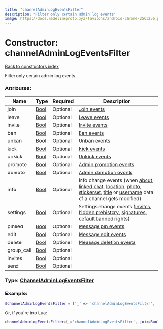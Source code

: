 ```yaml
---
title: "channelAdminLogEventsFilter"
description: "Filter only certain admin log events"
image: https://docs.madelineproto.xyz/favicons/android-chrome-256x256.png
---
```

# Constructor: channelAdminLogEventsFilter  
[Back to constructors index](index.md)



Filter only certain admin log events

### Attributes:

| Name     |    Type       | Required | Description |
|----------|---------------|----------|-------------|
|join|[Bool](../types/Bool.md) | Optional|[Join events](../constructors/channelAdminLogEventActionParticipantJoin.md)|
|leave|[Bool](../types/Bool.md) | Optional|[Leave events](../constructors/channelAdminLogEventActionParticipantLeave.md)|
|invite|[Bool](../types/Bool.md) | Optional|[Invite events](../constructors/channelAdminLogEventActionParticipantInvite.md)|
|ban|[Bool](../types/Bool.md) | Optional|[Ban events](../constructors/channelAdminLogEventActionParticipantToggleBan.md)|
|unban|[Bool](../types/Bool.md) | Optional|[Unban events](../constructors/channelAdminLogEventActionParticipantToggleBan.md)|
|kick|[Bool](../types/Bool.md) | Optional|[Kick events](../constructors/channelAdminLogEventActionParticipantToggleBan.md)|
|unkick|[Bool](../types/Bool.md) | Optional|[Unkick events](../constructors/channelAdminLogEventActionParticipantToggleBan.md)|
|promote|[Bool](../types/Bool.md) | Optional|[Admin promotion events](../constructors/channelAdminLogEventActionParticipantToggleAdmin.md)|
|demote|[Bool](../types/Bool.md) | Optional|[Admin demotion events](../constructors/channelAdminLogEventActionParticipantToggleAdmin.md)|
|info|[Bool](../types/Bool.md) | Optional|Info change events (when [about](../constructors/channelAdminLogEventActionChangeAbout.md), [linked chat](../constructors/channelAdminLogEventActionChangeLinkedChat.md), [location](../constructors/channelAdminLogEventActionChangeLocation.md), [photo](../constructors/channelAdminLogEventActionChangePhoto.md), [stickerset](../constructors/channelAdminLogEventActionChangeStickerSet.md), [title](../constructors/channelAdminLogEventActionChangeTitle.md) or [username](../constructors/channelAdminLogEventActionChangeUsername.md) data of a channel gets modified)|
|settings|[Bool](../types/Bool.md) | Optional|Settings change events ([invites](../constructors/channelAdminLogEventActionToggleInvites.md), [hidden prehistory](../constructors/channelAdminLogEventActionTogglePreHistoryHidden.md), [signatures](../constructors/channelAdminLogEventActionToggleSignatures.md), [default banned rights](../constructors/channelAdminLogEventActionDefaultBannedRights.md))|
|pinned|[Bool](../types/Bool.md) | Optional|[Message pin events](../constructors/channelAdminLogEventActionUpdatePinned.md)|
|edit|[Bool](../types/Bool.md) | Optional|[Message edit events](../constructors/channelAdminLogEventActionEditMessage.md)|
|delete|[Bool](../types/Bool.md) | Optional|[Message deletion events](../constructors/channelAdminLogEventActionDeleteMessage.md)|
|group\_call|[Bool](../types/Bool.md) | Optional|
|invites|[Bool](../types/Bool.md) | Optional|
|send|[Bool](../types/Bool.md) | Optional|



### Type: [ChannelAdminLogEventsFilter](../types/ChannelAdminLogEventsFilter.md)


### Example:

```php
$channelAdminLogEventsFilter = ['_' => 'channelAdminLogEventsFilter', 'join' => Bool, 'leave' => Bool, 'invite' => Bool, 'ban' => Bool, 'unban' => Bool, 'kick' => Bool, 'unkick' => Bool, 'promote' => Bool, 'demote' => Bool, 'info' => Bool, 'settings' => Bool, 'pinned' => Bool, 'edit' => Bool, 'delete' => Bool, 'group_call' => Bool, 'invites' => Bool, 'send' => Bool];
```  


Or, if you're into Lua:

```lua
channelAdminLogEventsFilter={_='channelAdminLogEventsFilter', join=Bool, leave=Bool, invite=Bool, ban=Bool, unban=Bool, kick=Bool, unkick=Bool, promote=Bool, demote=Bool, info=Bool, settings=Bool, pinned=Bool, edit=Bool, delete=Bool, group_call=Bool, invites=Bool, send=Bool}

```


